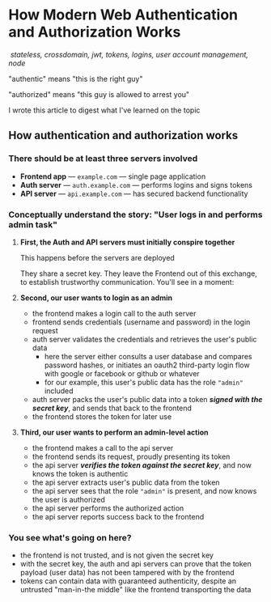 
# How Modern Web Authentication and Authorization Works

&nbsp;*stateless, crossdomain, jwt, tokens, logins, user account management, node*

"authentic" means "this is the right guy"

"authorized" means "this guy is allowed to arrest you"

I wrote this article to digest what I've learned on the topic

## How authentication and authorization works

### There should be at least three servers involved

- **Frontend app** — `example.com` — single page application
- **Auth server** — `auth.example.com` — performs logins and signs tokens
- **API server** — `api.example.com` — has secured backend functionality

### Conceptually understand the story: "User logs in and performs admin task"

1. **First, the Auth and API servers must initially conspire together**

	This happens before the servers are deployed

	They share a secret key. They leave the Frontend out of this exchange, to establish trustworthy communication. You'll see in a moment:

1. **Second, our user wants to login as an admin**

	- the frontend makes a login call to the auth server
	- frontend sends credentials (username and password) in the login request
	- auth server validates the credentials and retrieves the user's public data
		- here the server either consults a user database and compares password hashes, or initiates an oauth2 third-party login flow with google or facebook or github or whatever
		- for our example, this user's public data has the role `"admin"` included
	- auth server packs the user's public data into a token ***signed with the secret key***, and sends that back to the frontend
	- the frontend stores the token for later use

1. **Third, our user wants to perform an admin-level action**

	- the frontend makes a call to the api server
	- the frontend sends its request, proudly presenting its token
	- the api server ***verifies the token against the secret key***, and now knows the token is authentic
	- the api server extracts user's public data from the token
	- the api server sees that the role `"admin"` is present, and now knows the user is authorized
	- the api server performs the authorized action
	- the api server reports success back to the frontend

### You see what's going on here?

- the frontend is not trusted, and is not given the secret key
- with the secret key, the auth and api servers can prove that the token payload (user data) has not been tampered with by the frontend
- tokens can contain data with guaranteed authenticity, despite an untrusted "man-in-the middle" like the frontend transporting the data
